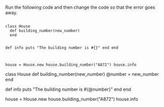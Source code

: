 Run the following code and then
change the code so that the error goes away.

<Editor lang="ruby" type="exercise">
<code>
class House
  def building_number(new_number)
  end

  def info
    puts "The building number is #{}"
  end
end

house = House.new
house.building_number("A872")
house.info
</code>

<solution>
class House
  def building_number(new_number)
    @number = new_number
  end

  def info
    puts "The building number is #{@number}"
  end
end

house = House.new
house.building_number("A872")
house.info
</solution>
</Editor>
